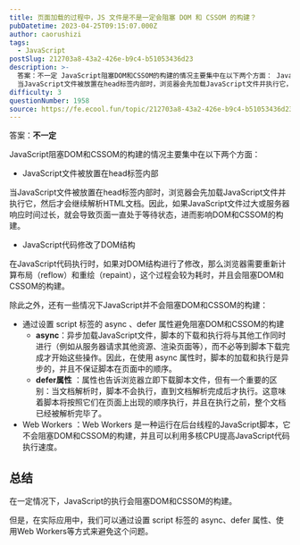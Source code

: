 ```yaml
---
title: 页面加载的过程中，JS 文件是不是一定会阻塞 DOM 和 CSSOM 的构建？
pubDatetime: 2023-04-25T09:15:07.000Z
author: caorushizi
tags:
  - JavaScript
postSlug: 212703a8-43a2-426e-b9c4-b51053436d23
description: >-
  答案：不一定 JavaScript阻塞DOM和CSSOM的构建的情况主要集中在以下两个方面： JavaScript文件被放置在head标签内部
  当JavaScript文件被放置在head标签内部时，浏览器会先加载JavaScript文件并执行它，然后才会继续解析HTML文档。因此，如果JavaScript文件过大或服务器响应时间过长，就会导致页面一直处于等待状态，进而影响DOM和CSSOM的构建。
difficulty: 3
questionNumber: 1958
source: https://fe.ecool.fun/topic/212703a8-43a2-426e-b9c4-b51053436d23
---
```


答案：**不一定**

JavaScript阻塞DOM和CSSOM的构建的情况主要集中在以下两个方面：

* JavaScript文件被放置在head标签内部

当JavaScript文件被放置在head标签内部时，浏览器会先加载JavaScript文件并执行它，然后才会继续解析HTML文档。因此，如果JavaScript文件过大或服务器响应时间过长，就会导致页面一直处于等待状态，进而影响DOM和CSSOM的构建。

* JavaScript代码修改了DOM结构

在JavaScript代码执行时，如果对DOM结构进行了修改，那么浏览器需要重新计算布局（reflow）和重绘（repaint），这个过程会较为耗时，并且会阻塞DOM和CSSOM的构建。

除此之外，还有一些情况下JavaScript并不会阻塞DOM和CSSOM的构建：

* 通过设置 script 标签的 async 、defer 属性避免阻塞DOM和CSSOM的构建
	* **async**：异步加载JavaScript文件，脚本的下载和执行将与其他工作同时进行（例如从服务器请求其他资源、渲染页面等），而不必等到脚本下载完成才开始这些操作。因此，在使用 async 属性时，脚本的加载和执行是异步的，并且不保证脚本在页面中的顺序。
	* **defer属性** ：属性也告诉浏览器立即下载脚本文件，但有一个重要的区别：当文档解析时，脚本不会执行，直到文档解析完成后才执行。这意味着脚本将按照它们在页面上出现的顺序执行，并且在执行之前，整个文档已经被解析完毕了。
* Web Workers ：Web Workers 是一种运行在后台线程的JavaScript脚本，它不会阻塞DOM和CSSOM的构建，并且可以利用多核CPU提高JavaScript代码执行速度。

## 总结

在一定情况下，JavaScript的执行会阻塞DOM和CSSOM的构建。

但是，在实际应用中，我们可以通过设置 script 标签的 async、defer 属性、使用Web Workers等方式来避免这个问题。
